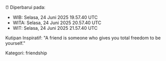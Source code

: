 ⏰ Diperbarui pada:
- WIB: Selasa, 24 Juni 2025 19.57.40 UTC
- WITA: Selasa, 24 Juni 2025 20.57.40 UTC
- WIT: Selasa, 24 Juni 2025 21.57.40 UTC

Kutipan Inspiratif:
"A friend is someone who gives you total freedom to be yourself."


Kategori: friendship

